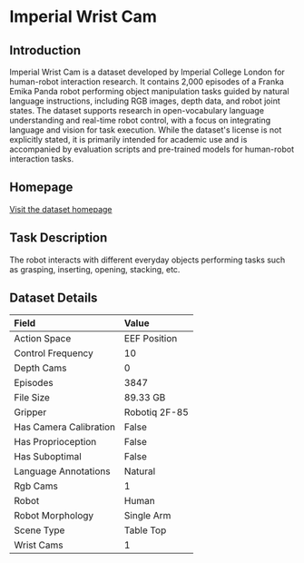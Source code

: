 # Imperial Wrist Cam


## Introduction

Imperial Wrist Cam is a dataset developed by Imperial College London for human-robot interaction research. It contains 2,000 episodes of a Franka Emika Panda robot performing object manipulation tasks guided by natural language instructions, including RGB images, depth data, and robot joint states. The dataset supports research in open-vocabulary language understanding and real-time robot control, with a focus on integrating language and vision for task execution. While the dataset's license is not explicitly stated, it is primarily intended for academic use and is accompanied by evaluation scripts and pre-trained models for human-robot interaction tasks.


## Homepage

[Visit the dataset homepage](https://github.com/normandipalo/rlds_dataset_builder)


## Task Description

The robot interacts with different everyday objects performing tasks such as grasping, inserting, opening, stacking, etc.


## Dataset Details

| Field                            | Value                    |
|:---------------------------------|:-------------------------|
| Action Space                     | EEF Position           |
| Control Frequency                     | 10           |
| Depth Cams                     | 0           |
| Episodes                     | 3847           |
| File Size                     |  89.33 GB           |
| Gripper                     | Robotiq 2F-85           |
| Has Camera Calibration                     | False           |
| Has Proprioception                     | False           |
| Has Suboptimal                     | False           |
| Language Annotations                     | Natural           |
| Rgb Cams                     | 1           |
| Robot                     | Human           |
| Robot Morphology                     | Single Arm           |
| Scene Type                     | Table Top           |
| Wrist Cams                     | 1           |


